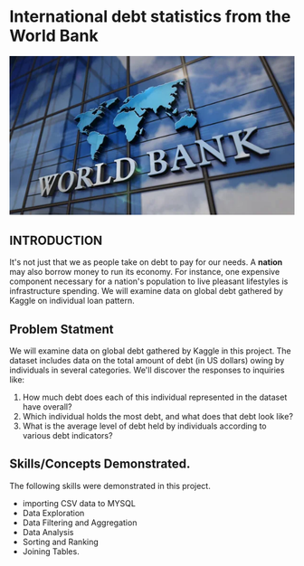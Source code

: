 # International debt statistics from the World Bank

![](Work_bank.jpg)

## INTRODUCTION

It's not just that we as people take on debt to pay for our needs. A **nation** may also borrow money to run its economy. For instance, one expensive component necessary for a nation's population to live pleasant lifestyles is infrastructure spending. We will examine data on global debt gathered by Kaggle on individual loan pattern.

## Problem Statment

We will examine data on global debt gathered by Kaggle in this project. The dataset includes data on the total amount of debt (in US dollars) owing by individuals in several categories. We'll discover the responses to inquiries like:

1. How much debt does each of this individual represented in the dataset have overall?
2. Which individual holds the most debt, and what does that debt look like?
3. What is the average level of debt held by individuals according to various debt indicators?

## Skills/Concepts Demonstrated.

The following skills were demonstrated in this project.
- importing CSV data to MYSQL
- Data Exploration
- Data Filtering and Aggregation
- Data Analysis
- Sorting and Ranking
- Joining Tables.



